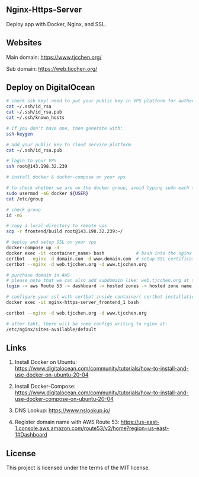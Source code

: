 ## Nginx-Https-Server
Deploy app with Docker, Nginx, and SSL.

## Websites
Main domain: https://www.tjcchen.org/

Sub domain: https://web.tjcchen.org/

## Deploy on DigitalOcean
```sh
# check ssh key( need to put your public key in VPS platform for authentication purpose )
cat ~/.ssh/id_rsa
cat ~/.ssh/id_rsa.pub
cat ~/.ssh/known_hosts

# if you don't have one, then generate with:
ssh-keygen

# add your public key to cloud service platform
cat ~/.ssh/id_rsa.pub

# login to your VPS
ssh root@143.198.32.239

# install docker & docker-compose on your vps

# to check whether we are on the docker group, avoid typing sudo each time
sudo usermod -aG docker ${USER}
cat /etc/group

# check group
id -nG

# copy a local directory to remote vps
scp -r frontend/build root@143.198.32.239:~/

# deploy and setup SSL on your vps
docker-compose up -d
docker exec -it <container_name> bash            # bash into the nginx container
certbot --nginx -d domain.com -d www.domain.com  # setup SSL certificate
certbot --nginx -d web.tjcchen.org -d www.tjcchen.org

# purchase domain in AWS
# please note that we can also add subdomain like: web.tjcchen.org at this place.
login -> aws Route 53 -> dashboard -> hosted zones -> hosted zone name -> create record / edit record

# configure your ssl with certbot inside container( certbot installation needed )
docker exec -it nginx-https-server_frontend_1 bash

certbot --nginx -d web.tjcchen.org -d www.tjcchen.org

# after taht, there will be some configs writing to nginx at:
/etc/nginx/sites-available/default
```

## Links
1. Install Docker on Ubuntu: https://www.digitalocean.com/community/tutorials/how-to-install-and-use-docker-on-ubuntu-20-04

2. Install Docker-Compose: https://www.digitalocean.com/community/tutorials/how-to-install-and-use-docker-compose-on-ubuntu-20-04

3. DNS Lookup: https://www.nslookup.io/

4. Register domain name with AWS Route 53: https://us-east-1.console.aws.amazon.com/route53/v2/home?region=us-east-1#Dashboard


## License
This project is licensed under the terms of the MIT license.